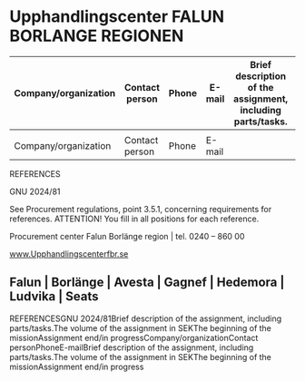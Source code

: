 # Upphandlingscenter FALUN BORLANGE REGIONEN

|Company/organization|Contact person|Phone|E-mail|Brief description of the assignment, including parts/tasks.|The volume of the assignment in SEK|The beginning of the mission|Assignment end/in progress|
|---|---|---|---|---|---|---|---|
| | | | | | | | |
|Company/organization|Contact person|Phone|E-mail| | | | |

REFERENCES

GNU 2024/81

See Procurement regulations, point 3.5.1, concerning requirements for references. ATTENTION! You fill in all positions for each reference.

Procurement center Falun Borlänge region | tel. 0240 – 860 00

www.Upphandlingscenterfbr.se

Falun | Borlänge | Avesta | Gagnef | Hedemora | Ludvika | Seats
---
REFERENCESGNU 2024/81Brief description of the assignment, including parts/tasks.The volume of the assignment in SEKThe beginning of the missionAssignment end/in progressCompany/organizationContact personPhoneE-mailBrief description of the assignment, including parts/tasks.The volume of the assignment in SEKThe beginning of the missionAssignment end/in progress